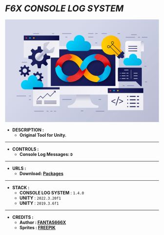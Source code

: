# _F6X CONSOLE LOG SYSTEM_

![THUMBNAIL](Resources/Img/Thumbnail.png)

- **DESCRIPTION :**
  - **Original Tool for Unity.**

---

- **CONTROLS :**
  - **Console Log Messages: `D`**

---

- **URLS :**
  - **Download: [Packages](https://github.com/FANTAS666IXI/F6X-CONSOLE-LOG-SYSTEM/releases/latest)**

---

- **STACK :**
  - **CONSOLE LOG SYSTEM** : `1.4.0`
  - **UNITY** : `2022.3.20f1`
  - **UNITY** : `2019.3.6f1`

---

- **CREDITS :**
  - **Author : [FANTAS666X](https://github.com/FANTAS666IXI)**
  - **Sprites : [FREEPIK](https://www.freepik.com/)**